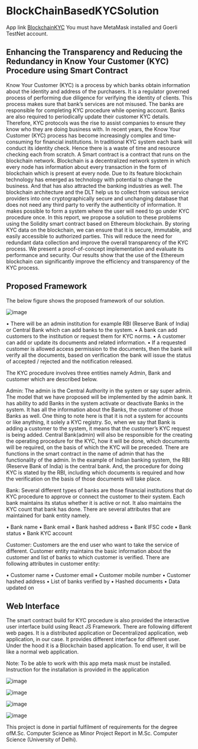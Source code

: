 # BlockChainBasedKYCSolution
App link [BlockchainKYC](https://kycdapp.netlify.com)
You must have MetaMask installed and Goerli TestNet account. 
## Enhancing the Transparency and Reducing the Redundancy in Know Your Customer (KYC) Procedure using Smart Contract
Know Your Customer (KYC) is a process by which banks obtain information about the identity and address of the purchasers. It is a regulator governed process of performing due diligence for verifying the identity of clients. This process makes sure that bank’s services are not misused. The banks are responsible for completing KYC procedure while opening account. Banks are also required to periodically update their customer KYC details. Therefore, KYC protocols was the rise to assist companies to ensure they know who they are doing business with. In recent years, the Know Your Customer (KYC) process has become increasingly complex and time-consuming for financial institutions.  In traditional KYC system each bank will conduct its identity check. Hence there is a waste of time and resource checking each from scratch. A Smart contract is a contract that runs on the blockchain network. Blockchain is a decentralized network system in which every node has information about every transaction in the form of blockchain which is present at every node. Due to its feature blockchain technology has emerged as technology with potential to change the business. And that has also attracted the banking industries as well.  The blockchain architecture and the DLT help us to collect from various service providers into one cryptographically secure and unchanging database that does not need any third party to verify the authenticity of information. It makes possible to form a system where the user will need to go under KYC procedure once. In this report, we propose a solution to these problems using the Solidity smart contract based on Ethereum blockchain. By storing KYC data on the blockchain, we can ensure that it is secure, immutable, and easily accessible to authorized parties. This will reduce the need for redundant data collection and improve the overall transparency of the KYC process. We present a proof-of-concept implementation and evaluate its performance and security. Our results show that the use of the Ethereum blockchain can significantly improve the efficiency and transparency of the KYC process.

## Proposed Framework
The below figure shows the proposed framework of our solution.

 ![image](https://user-images.githubusercontent.com/52879143/211798670-504ae225-25f5-4a69-b52c-c5a1ac7df060.png)

•	There will be an admin institution for example RBI (Reserve Bank of India) or Central Bank which can add banks to the system. 
•	A bank can add customers to the institution or request them for KYC norms. 
•	A customer can add or update its documents and related information. 
•	If a requested customer is allowed access permission to the documents, then the bank will verify all the documents, based on verification the bank will issue the status of accepted / rejected and the notification released.

The KYC procedure involves three entities namely Admin, Bank and customer which are described below.

Admin: The admin is the Central Authority in the system or say super admin. The model that we have proposed will be implemented by the admin bank. It has ability to add Banks in the system activate or deactivate Banks in the system. It has all the information about the Banks, the customer of those Banks as well. One thing to note here is that it is not a system for accounts or like anything, it solely a KYC registry. So, when we say that Bank is adding a customer to the system, it means that the customer’s KYC request is being added. Central Bank(admin) will also be responsible for the creating the operating procedure for the KYC, how it will be done, which documents will be required, on the basis of which the KYC will be preceded. There are functions in the smart contract in the name of admin that has the functionality of the admin. In the example of Indian banking system, the RBI (Reserve Bank of India) is the central bank. And, the procedure for doing KYC is stated by the RBI, including which documents is required and how the verification on the basis of those documents will take place.


Bank: Several different types of banks are those financial institutions that do KYC procedure to approve or connect the customer to their system. Each bank maintains its status whether it is active or not. It also maintains the KYC count that bank has done. There are several attributes that are maintained for bank entity namely.

•	Bank name
•	Bank email
•	Bank hashed address
•	Bank IFSC code
•	Bank status
•	Bank KYC account

 
Customer: Customers are the end user who want to take the service of different. Customer entity maintains the basic information about the customer and list of banks to which customer is verified. There are following attributes in customer entity:

•	Customer name
•	Customer email
•	Customer mobile number
•	Customer hashed address
•	List of banks verified by
•	Hashed documents
•	Data updated on

## Web Interface
The smart contract build for KYC procedure is also provided the interactive user interface build using React JS Framework. There are following different web pages. It is a distributed application or Decentralized application, web application, in our case. It provides different interface for different user. Under the hood it is a Blockchain based application. To end user, it will be like a normal web application.

Note: To be able to work with this app meta mask must be installed. Instruction for the installation is provided in the application

![image](https://user-images.githubusercontent.com/52879143/211799724-1be41aee-33da-459a-bfa6-74e9d2993772.png)

![image](https://user-images.githubusercontent.com/52879143/211799757-ff2c6351-713e-4fbe-9e00-1dbca7a4f470.png)

![image](https://user-images.githubusercontent.com/52879143/211799786-366094eb-d7ca-4efd-bcbf-93f3abaec72e.png)

![image](https://user-images.githubusercontent.com/52879143/211799815-f6d04723-3bf3-41d8-908b-b146f5340ce6.png)

This project is done in partial fulfilment of requirements for the degree ofM.Sc. Computer Science as Minor Project Report in M.Sc. Computer Science (University of Delhi).

